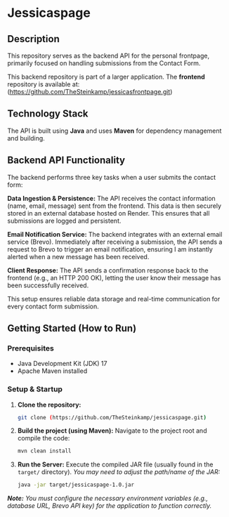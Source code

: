 # Jessicaspage

## Description 
This repository serves as the backend API for the personal frontpage, primarily focused on handling submissions from the Contact Form.

This backend repository is part of a larger application. The **frontend** repository is available at:
(https://github.com/TheSteinkamp/jessicasfrontpage.git)

## Technology Stack
The API is built using **Java** and uses **Maven** for dependency management and building.

## Backend API Functionality
The backend performs three key tasks when a user submits the contact form:

**Data Ingestion & Persistence:** The API receives the contact information (name, email, message) sent from the frontend. 
This data is then securely stored in an external database hosted on Render. This ensures that all submissions are logged and persistent.

**Email Notification Service:** The backend integrates with an external email service (Brevo). Immediately after receiving a submission, 
the API sends a request to Brevo to trigger an email notification, ensuring I am instantly alerted when a new message has been received.

**Client Response:** The API sends a confirmation response back to the frontend (e.g., an HTTP 200 OK), letting the user know their message has been successfully received.

This setup ensures reliable data storage and real-time communication for every contact form submission. 


## Getting Started (How to Run)

### Prerequisites
* Java Development Kit (JDK) 17
* Apache Maven installed

### Setup & Startup
1.  **Clone the repository:**
    ```bash
    git clone (https://github.com/TheSteinkamp/jessicaspage.git)
    ```
2.  **Build the project (using Maven):**
    Navigate to the project root and compile the code:
    ```bash
    mvn clean install
    ```
3.  **Run the Server:**
    Execute the compiled JAR file (usually found in the `target/` directory). *You may need to adjust the path/name of the JAR:*
    ```bash
    java -jar target/jessicaspage-1.0.jar
    ```

***Note:** You must configure the necessary environment variables (e.g., database URL, Brevo API key) for the application to function correctly.*
